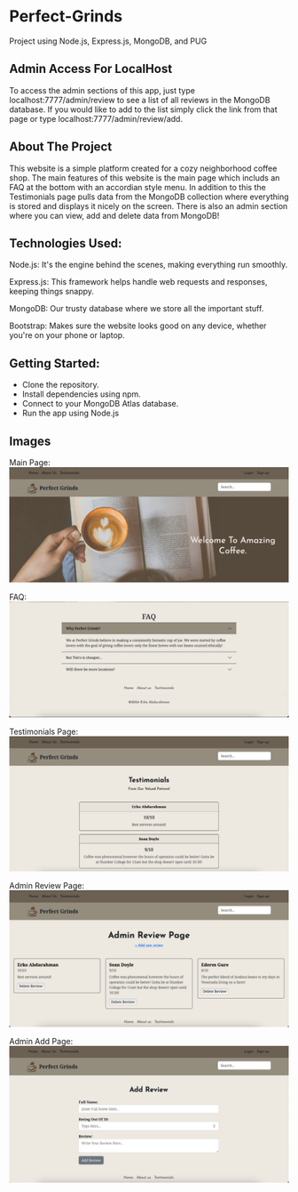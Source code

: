 # Perfect-Grinds
Project using Node.js, Express.js, MongoDB, and PUG

## Admin Access For LocalHost
To access the admin sections of this app, just type localhost:7777/admin/review to see a list of all reviews in the MongoDB database. If you would like to add to the list simply click the link from that page or type localhost:7777/admin/review/add.

## About The Project
This website is a simple platform created for a cozy neighborhood coffee shop. The main features of this website is the main page which includs an FAQ at the bottom with an accordian style menu. In addition to this the Testimonials page pulls data from the MongoDB collection where everything is stored and displays it nicely on the screen. There is also an admin section where you can view, add and delete data from MongoDB!

## Technologies Used:
Node.js: It's the engine behind the scenes, making everything run smoothly.

Express.js: This framework helps handle web requests and responses, keeping things snappy.

MongoDB: Our trusty database where we store all the important stuff.

Bootstrap: Makes sure the website looks good on any device, whether you're on your phone or laptop.

## Getting Started:
- Clone the repository.
- Install dependencies using npm.
- Connect to your MongoDB Atlas database.
- Run the app using Node.js

## Images
Main Page:
![Perfect Grinds Index Page](/imgs/main.png "Perfect Grinds Index Page")

FAQ:
![Perfect Grinds FAQ](/imgs/faq.png "Perfect Grinds FAQ")

Testimonials Page:
![Perfect Grinds Testimonials Page](/imgs/testimonials.png "Perfect Grinds Testimonials Page")

Admin Review Page:
![Perfect Grinds Admin Review Page](/imgs/admin-review-page.png "Perfect Grinds Admin Review Page")

Admin Add Page:
![Perfect Grinds Admin Add Page](/imgs/add-review.png "Perfect Grinds Admin Add Page")
